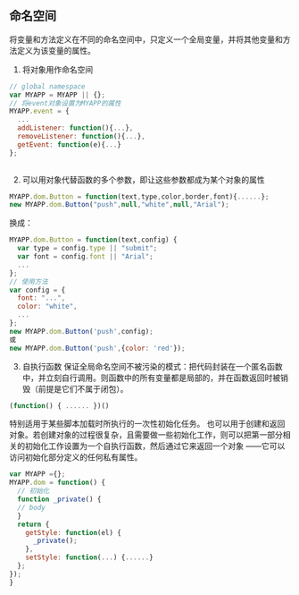 ## 命名空间
将变量和方法定义在不同的命名空间中，只定义一个全局变量，并将其他变量和方法定义为该变量的属性。
1. 将对象用作命名空间
```javascript
// global namespace
var MYAPP = MYAPP || {};
// 将event对象设置为MYAPP的属性
MYAPP.event = {
  ...
  addListener: function(){...},
  removeListener: function(){...},
  getEvent: function(e){...}
};
  
```

2. 可以用对象代替函数的多个参数，即让这些参数都成为某个对象的属性
```javascript
MYAPP.dom.Button = function(text,type,color,border,font){......};
new MYAPP.dom.Button("push",null,"white",null,"Arial");
```
换成：
```javascript
MYAPP.dom.Button = function(text,config) {
  var type = config.type || "submit";
  var font = config.font || "Arial";
  ...
};
// 使用方法
var config = {
  font: "...",
  color: "white",
  ...
};
new MYAPP.dom.Button('push',config);
或
new MYAPP.dom.Button('push',{color: 'red'});
```

3. 自执行函数
保证全局命名空间不被污染的模式：把代码封装在一个匿名函数中，并立刻自行调用。则函数中的所有变量都是局部的，并在函数返回时被销毁（前提是它们不属于闭包）。
```javascript
(function() { ...... })()
```

特别适用于某些脚本加载时所执行的一次性初始化任务。
也可以用于创建和返回对象。若创建对象的过程很复杂，且需要做一些初始化工作，则可以把第一部分相关的初始化工作设置为一个自执行函数，然后通过它来返回一个对象
——它可以访问初始化部分定义的任何私有属性。
```javascript
var MYAPP ={};
MYAPP.dom = function() {
  // 初始化
  function _private() {
  // body
  }
  return {
    getStyle: function(el) {
      _private();
    },
    setStyle: function(...) {......}
  };
});
}
```
